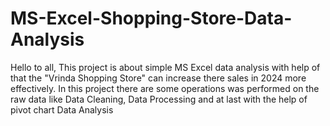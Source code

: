 # MS-Excel-Shopping-Store-Data-Analysis
Hello to all,
      This project is about simple MS Excel data analysis with help of that the "Vrinda Shopping Store" can increase there sales in 2024 more effectively.
      In this project there are some operations was performed on the raw data like Data Cleaning, Data Processing and at last with the help of pivot chart Data Analysis
